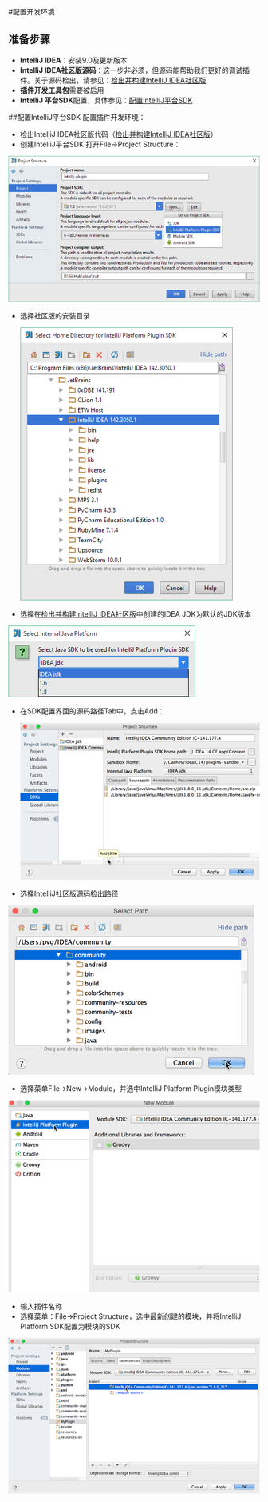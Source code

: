 #配置开发环境
## 准备步骤
* **IntelliJ IDEA**：安装9.0及更新版本
* **IntelliJ IDEA社区版源码**：这一步非必须，但源码能帮助我们更好的调试插件。关于源码检出，请参见：[检出并构建IntelliJ IDEA社区版](/basics/checkout_and_build_community.md)
* **插件开发工具包**需要被启用
* **IntelliJ 平台SDK**配置，具体参见：[配置IntelliJ平台SDK](#configuring-intellij-platform-sdk)

##配置IntelliJ平台SDK
配置插件开发环境：
* 检出IntelliJ IDEA社区版代码（[检出并构建IntelliJ IDEA社区版](/basics/checkout_and_build_community.md)）
* 创建IntelliJ平台SDK
打开File->Project Structure：

![Create IntelliJ Platform SDK](img/create_intellij_idea_sdk.png)


* 选择社区版的安装目录


  ![Set Home Directory](img/set_home_directory.png)
* 选择在[检出并构建IntelliJ IDEA社区版](http://www.jetbrains.org/intellij/sdk/docs/basics/checkout_and_build_community.html)中创建的IDEA JDK为默认的JDK版本


![Set IDEA JDK](img/set_java_sdk.png)

* 在SDK配置界面的源码路径Tab中，点击Add：


   ![Add Sourcepath](img/add_sourcepath.png)
* 选择IntelliJ社区版源码检出路径


![Specify Source Paths](img/community_sources_directory.png)
* 选择菜单File->New->Module，并选中IntelliJ Platform Plugin模块类型


![IntelliJ Platform Plugin Module](img/intellij_platform_plugin_module.png)
* 输入插件名称
* 选择菜单：File->Project Structure，选中最新创建的模块，并将IntelliJ Platform SDK配置为模块的SDK


![Set Plugin Module SDK](img/set_plugin_module_sdk.png)


